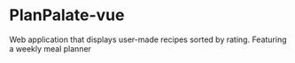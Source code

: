 # PlanPalate-vue
Web application that displays user-made recipes sorted by rating. Featuring a weekly meal planner
